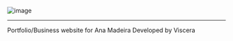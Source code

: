 ![image](https://github.com/user-attachments/assets/c815c430-8986-431d-a84d-ff751f7c6cfb)
___________________________________________________________________________________________________________

Portfolio/Business website for Ana Madeira
Developed by Viscera
